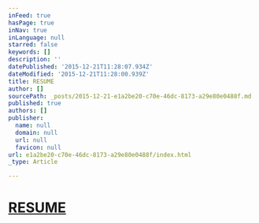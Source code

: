 ```yaml
---
inFeed: true
hasPage: true
inNav: true
inLanguage: null
starred: false
keywords: []
description: ''
datePublished: '2015-12-21T11:28:07.934Z'
dateModified: '2015-12-21T11:28:00.939Z'
title: RESUME
author: []
sourcePath: _posts/2015-12-21-e1a2be20-c70e-46dc-8173-a29e80e0488f.md
published: true
authors: []
publisher:
  name: null
  domain: null
  url: null
  favicon: null
url: e1a2be20-c70e-46dc-8173-a29e80e0488f/index.html
_type: Article

---
```

# [RESUME][0]

[0]: http://www.linkedin.com/in/kevinrussell